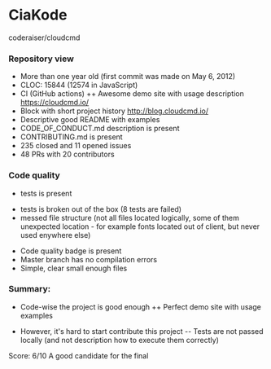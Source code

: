 # CiaKode

coderaiser/cloudcmd

### Repository view
+ More than one year old (first commit was made on May 6, 2012)
+ CLOC: 15844 (12574 in JavaScript)
+ CI (GitHub actions)
++ Awesome demo site with usage description https://cloudcmd.io/
+ Block with short project history http://blog.cloudcmd.io/
+ Descriptive good README with examples
+ CODE_OF_CONDUCT.md description is present
+ CONTRIBUTING.md is present
+ 235 closed and 11 opened issues
+ 48 PRs with 20 contributors

### Code quality
+ tests is present
- tests is broken out of the box (8 tests are failed)
- messed file structure (not all files located logically, some of them unexpected location - for example fonts located out of client, but never used enywhere else)
+ Code quality badge is present
+ Master branch has no compilation errors
+ Simple, clear small enough files

### Summary:
+ Code-wise the project is good enough
++ Perfect demo site with usage examples
- However, it's hard to start contribute this project
-- Tests are not passed locally (and not description how to execute them correctly)

Score: 6/10
A good candidate for the final

